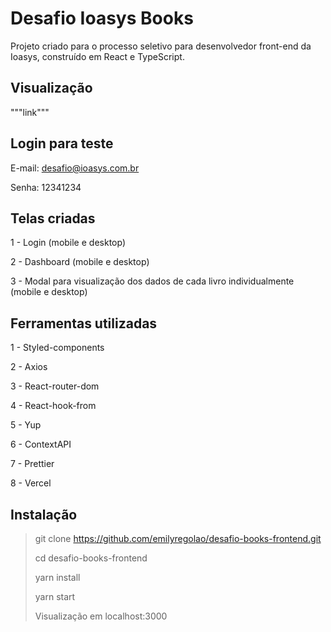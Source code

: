 # Desafio Ioasys Books

Projeto criado para o processo seletivo para desenvolvedor front-end da Ioasys, construído em React e TypeScript.

## Visualização

"""link"""

## Login para teste

E-mail: desafio@ioasys.com.br

Senha: 12341234

## Telas criadas

1 - Login (mobile e desktop)

2 - Dashboard (mobile e desktop)

3 - Modal para visualização dos dados de cada livro individualmente (mobile e desktop)

## Ferramentas utilizadas

1 - Styled-components

2 - Axios

3 - React-router-dom

4 - React-hook-from

5 - Yup

6 - ContextAPI

7 - Prettier

8 - Vercel

## Instalação

> git clone https://github.com/emilyregolao/desafio-books-frontend.git
>
> cd desafio-books-frontend
>
> yarn install
>
> yarn start
>
> Visualização em localhost:3000
